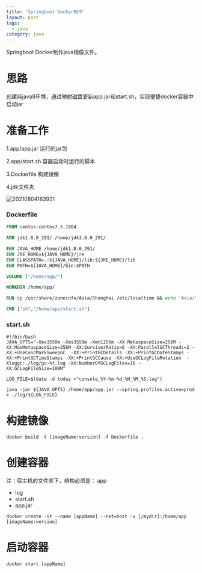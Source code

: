 ```yaml
---
title: 'Springboot Docker制作'
layout: post
tags:
  - java
category: java
---
```

Springboot Docker制作java镜像文件。

<!--more-->

# 思路

创建纯java8环境，通过映射磁盘更新app.jar和start.sh，实现便捷docker容器中启动jar

# 准备工作

1.app/app.jar 运行的jar包

2.app/start.sh 容器启动时运行的脚本

3.Dockerfile 构建镜像

4.jdk文件夹

![20210804163921](https://raw.githubusercontent.com/QinL233/QinL233.github.io/master/images/20210804163921.png)

### Dockerfile

```dockerfile
FROM centos:centos7.5.1804

ADD jdk1.8.0_291/ /home/jdk1.8.0_291/

ENV JAVA_HOME /home/jdk1.8.0_291/
ENV JRE_HOME=${JAVA_HOME}/jre
ENV CLASSPATH=.:${JAVA_HOME}/lib:${JRE_HOME}/lib
ENV PATH=${JAVA_HOME}/bin:$PATH

VOLUME ["/home/app/"]

WORKDIR /home/app/

RUN cp /usr/share/zoneinfo/Asia/Shanghai /etc/localtime && echo 'Asia/Shanghai' >/etc/timezone

CMD ["sh","/home/app/start.sh"]
```

### start.sh

```shell
#!/bin/bash
JAVA_OPTS="-Xmx3550m -Xms3550m -Xmn1256m -XX:MetaspaceSize=256M -XX:MaxMetaspaceSize=256M -XX:SurvivorRatio=6 -XX:ParallelGCThreads=2 -XX:+UseConcMarkSweepGC  -XX:+PrintGCDetails -XX:+PrintGCDateStamps -XX:+PrintGCTimeStamps -XX:+PrintGCCause -XX:+UseGCLogFileRotation  -Xloggc:./log/gc-%t.log -XX:NumberOfGCLogFiles=10 -XX:GCLogFileSize=100M"

LOG_FILE=$(date -d today +"console_%Y-%m-%d_%H_%M_%S.log")

java -jar ${JAVA_OPTS} /home/app/app.jar --spring.profiles.active=prod > ./log/${LOG_FILE}

```

# 构建镜像

```shell
docker build -t [imageName:version] -f Dockerfile .
```

# 创建容器
注：宿主机的文件夹下，结构必须是：
app
- log
- start.sh
- app.jar

```shell
docker create -it --name [appName] --net=host -v [/mydir]:/home/app  [imageName:version]
```

# 启动容器

```shell
docker start [appName]
```

